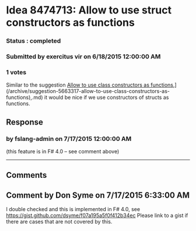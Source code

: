 # Idea 8474713: Allow to use struct constructors as functions #

### Status : completed

### Submitted by exercitus vir on 6/18/2015 12:00:00 AM

### 1 votes

Similar to the suggestion [Allow to use class constructors as functions]([/archive/suggestion-5663317-allow-to-use-class-constructors-as-functions),](/archive/suggestion-5663317-allow-to-use-class-constructors-as-functions),.md) it would be nice if we use constructors of structs as functions.



## Response 
### by fslang-admin on 7/17/2015 12:00:00 AM

(this feature is in F# 4.0 – see comment above)

------------------------
## Comments


## Comment by Don Syme on 7/17/2015 6:33:00 AM
I double checked and this is implemented in F# 4.0, see https://gist.github.com/dsyme/f07a195a5f0f412b34ec
Please link to a gist if there are cases that are not covered by this.


